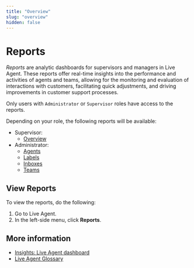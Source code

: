 ```yaml
---
title: "Overview" 
slug: "overview" 
hidden: false 
---
```


# Reports

_Reports_ are analytic dashboards for supervisors and managers in Live Agent. These reports offer real-time insights into the performance and activities of agents and teams, allowing for the monitoring and evaluation of interactions with customers, facilitating quick adjustments, and driving improvements in customer support processes.

Only users with `Administrator` or `Supervisor` roles have access to the reports.

Depending on your role, the following reports will be available:

- Supervisor:
    - [Overview](supervisor-overview.md)
- Administrator: 
    - [Agents](admin/agents.md)
    - [Labels](admin/labels.md)
    - [Inboxes](admin/inboxes.md)
    - [Teams](admin/teams.md)

## View Reports

To view the reports, do the following:

1. Go to Live Agent.
2. In the left-side menu, click **Reports**.

## More information

- [Insights: Live Agent dashboard](../../insights/dashboard-live-agent.md)
- [Live Agent Glossary](../glossary.md)